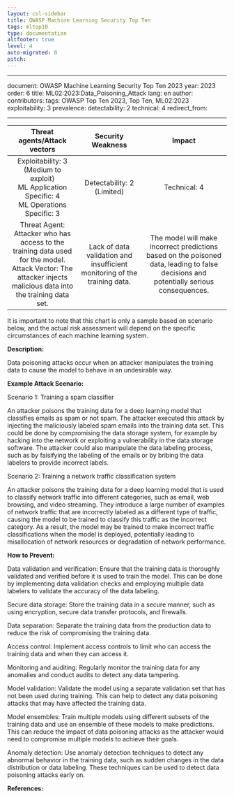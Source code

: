 ```yaml
---
layout: col-sidebar
title: OWASP Machine Learning Security Top Ten
tags: mltop10
type: documentation
altfooter: true
level: 4
auto-migrated: 0
pitch:
---
```

---

document: OWASP Machine Learning Security Top Ten 2023
year: 2023
order: 6
title: ML02:2023:Data_Poisoning_Attack
lang: en
author:
contributors:
tags: OWASP Top Ten 2023, Top Ten, ML02:2023
exploitability: 3
prevalence:
detectability: 2
technical: 4
redirect_from:

---

|                                                                   Threat agents/Attack vectors                                                                   |                             Security Weakness                             |                                                                 Impact                                                                 |
|:----------------------------------------------------------------------------------------------------------------------------------------------------------------:|:-------------------------------------------------------------------------:|:--------------------------------------------------------------------------------------------------------------------------------------:|
|                                 Exploitability: 3 (Medium to exploit)<br>ML Application Specific: 4 <br>ML Operations Specific: 3                                |                       Detectability: 2<br>(Limited)                       |                                                            Technical: 4<br>                                                            |
| Threat Agent: Attacker who has access to the training data used for the model.<br>Attack Vector: The attacker injects malicious data into the training data set. | Lack of data validation and insufficient monitoring of the training data. | The model will make incorrect predictions based on the poisoned data, leading to false decisions and potentially serious consequences. |


It is important to note that this chart is only a sample based on
scenario below, and the actual risk assessment will depend on the
specific circumstances of each machine learning system.

**Description:**

Data poisoning attacks occur when an attacker manipulates the training
data to cause the model to behave in an undesirable way.

**Example Attack Scenario:**

Scenario 1: Training a spam classifier

An attacker poisons the training data for a deep learning model that
classifies emails as spam or not spam. The attacker executed this attack
by injecting the maliciously labeled spam emails into the training data
set. This could be done by compromising the data storage system, for
example by hacking into the network or exploiting a vulnerability in the
data storage software. The attacker could also manipulate the data
labeling process, such as by falsifying the labeling of the emails or by
bribing the data labelers to provide incorrect labels.

Scenario 2: Training a network traffic classification system

An attacker poisons the training data for a deep learning model that is
used to classify network traffic into different categories, such as
email, web browsing, and video streaming. They introduce a large number
of examples of network traffic that are incorrectly labeled as a
different type of traffic, causing the model to be trained to classify
this traffic as the incorrect category. As a result, the model may be
trained to make incorrect traffic classifications when the model is
deployed, potentially leading to misallocation of network resources or
degradation of network performance.

**How to Prevent:**

Data validation and verification: Ensure that the training data is
thoroughly validated and verified before it is used to train the model.
This can be done by implementing data validation checks and employing
multiple data labelers to validate the accuracy of the data labeling.

Secure data storage: Store the training data in a secure manner, such as
using encryption, secure data transfer protocols, and firewalls.

Data separation: Separate the training data from the production data to
reduce the risk of compromising the training data.

Access control: Implement access controls to limit who can access the
training data and when they can access it.

Monitoring and auditing: Regularly monitor the training data for any
anomalies and conduct audits to detect any data tampering.

Model validation: Validate the model using a separate validation set
that has not been used during training. This can help to detect any data
poisoning attacks that may have affected the training data.

Model ensembles: Train multiple models using different subsets of the
training data and use an ensemble of these models to make predictions.
This can reduce the impact of data poisoning attacks as the attacker
would need to compromise multiple models to achieve their goals.

Anomaly detection: Use anomaly detection techniques to detect any
abnormal behavior in the training data, such as sudden changes in the
data distribution or data labeling. These techniques can be used to
detect data poisoning attacks early on.

**References:**
